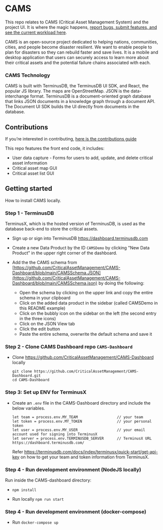 # CAMS
This repo relates to CAMS (Critical Asset Management System) and the project UI. It is where the magic happens, [report bugs, submit features, and see the current workload here](https://github.com/CriticalAssetManagement/CAMS-Dashboard/issues).

CAMS is an open-source project dedicated to helping nations, communities, cities, and people become disaster resilient. We want to enable people to plan for disasters so they can rebuild faster and save lives. It is a mobile and desktop application that users can securely access to learn more about their critical assets and the potential failure chains associated with each.

### CAMS Technology

CAMS is built with TerminusDB, the TerminusDB UI SDK, and React, the popular JS library. The maps are OpenStreetMap. JSON is the data-interchange format. TerminusDB is a document-oriented graph database that links JSON documents in a knowledge graph through a document API. The Document UI SDK builds the UI directly from documents in the database.

## Contributions

If you’re interested in contributing, [here is the contributions guide](https://github.com/CriticalAssetManagement/contributor-guide/blob/main/README.md)

This repo features the front end code, it includes:

- User data capture - Forms for users to add, update, and delete critical asset information
- Critical asset map GUI
- Critical asset list GUI

## Getting started

How to install CAMS locally.

### Step 1 - TerminusDB

TerminusX, which is the hosted version of TerminusDB, is used as the database back-end to store the critical assets.

- Sign up or sign into TerminusDB https://dashboard.terminusdb.com

- Create a new Data Product by the ID ```CAMSDemo``` by clicking "New Data Product" in the upper right corner of the dashboard.

- Add the the CAMS schema from [https://github.com/CriticalAssetManagement/CAMS-Dashboard/blob/main/CAMSSchema.JSON](https://github.com/CriticalAssetManagement/CAMS-Dashboard/blob/main/CAMSSchema.json) by doing the following:
  - Open the schema by clicking on the upper link and copy the entire schema in your clipboard
  - Click on the added data product in the sidebar (called CAMSDemo in this README example)
  - Click on the bubbly icon on the sidebar on the left (the second entry in the three icons)
  - Click on the JSON View tab
  - Click the edit button
  - Paste the entire schema, overwrite the default schema and save it

### Step 2 - Clone CAMS Dashboard repo ```CAMS-Dashboard```

- Clone https://github.com/CriticalAssetManagement/CAMS-Dashboard locally
  ```
  git clone https://github.com/CriticalAssetManagement/CAMS-Dashboard.git
  cd CAMS-Dashboard
  ```

### Step 3: Set up ENV for TerminusX

- Create an ```.env``` file in the CAMS-Dashboard directory and include the below variables.

    ```
    let team = process.env.MY_TEAM                  // your team
    let token = process.env.MY_TOKEN                // your personal token
    let user = process.env.MY_USER                  // your email account used for signing into TerminusX
    let server = process.env.TERMINUSDB_SERVER      // TerminusX URL https://dashboard.terminusdb.com/
    ```

    Refer https://terminusdb.com/docs/index/terminusx/quick-start/get-api-key on how to get your team and token information
    from TerminusX.

### Step 4 - Run development environment (NodeJS locally)

Run inside the CAMS-dashboard directory:
- `npm install`


- Run locally `npm run start`

### Step 4 - Run development environment (docker-compose)

- Run `docker-compose up`
